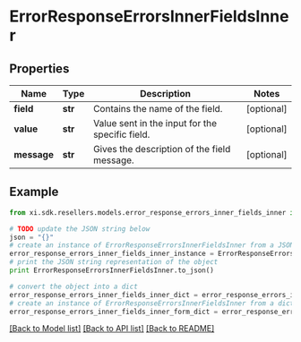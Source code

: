 # ErrorResponseErrorsInnerFieldsInner


## Properties

Name | Type | Description | Notes
------------ | ------------- | ------------- | -------------
**field** | **str** | Contains the name of the field. | [optional] 
**value** | **str** | Value sent in the input for the specific field. | [optional] 
**message** | **str** | Gives the description of the field message. | [optional] 

## Example

```python
from xi.sdk.resellers.models.error_response_errors_inner_fields_inner import ErrorResponseErrorsInnerFieldsInner

# TODO update the JSON string below
json = "{}"
# create an instance of ErrorResponseErrorsInnerFieldsInner from a JSON string
error_response_errors_inner_fields_inner_instance = ErrorResponseErrorsInnerFieldsInner.from_json(json)
# print the JSON string representation of the object
print ErrorResponseErrorsInnerFieldsInner.to_json()

# convert the object into a dict
error_response_errors_inner_fields_inner_dict = error_response_errors_inner_fields_inner_instance.to_dict()
# create an instance of ErrorResponseErrorsInnerFieldsInner from a dict
error_response_errors_inner_fields_inner_form_dict = error_response_errors_inner_fields_inner.from_dict(error_response_errors_inner_fields_inner_dict)
```
[[Back to Model list]](../README.md#documentation-for-models) [[Back to API list]](../README.md#documentation-for-api-endpoints) [[Back to README]](../README.md)


